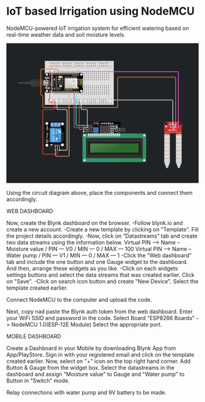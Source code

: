 # IoT based Irrigation using NodeMCU
 NodeMCU-powered IoT irrigation system for efficient watering based on real-time weather data and soil moisture levels.

![alt text](circuit.png)

Using the circuit diagram above, place the components and connect them accordingly.


WEB DASHBOARD

Now, create the Blynk dashboard on the browser. 
-Follow blynk.io and create a new account. 
-Create a new template by clicking on "Template". Fill the project details accordingly.
-Now, click on “Datastreams” tab and create two data streams using the information below.
    Virtual PIN –> Name – Moisture value / PIN — V0 / MIN — 0 / MAX — 100
    Virtual PIN –> Name – Water pump / PIN — V1 / MIN — 0 / MAX — 1
-Click the “Web dashboard” tab and include the one button and one Gauge widget to the dashboard. And then, arrange these widgets as you like.
-Click on each widgets settings buttons and select the data streams that was created earlier. Click on "Save".
-Click on search icon button and create "New Device". Select the template created earlier.

Connect NodeMCU to the computer and upload the code.

Next, copy nad paste the Blynk auth token from the web dashboard.
Enter your WiFi SSID and password in the code. 
Select Board "ESP8266 Boards" -> NodeMCU 1.0(ESP-12E Module)
Select the appropriate port.

MOBILE DASHBOARD

Create a Dashboard in your Mobile by downloading Blynk App from App/PlayStore.
Sign in with your registered email and click on the template created earlier.
Now, select on "+" icon on the top right hand corner. Add Button & Gauge from the widget box.
Select the datastreams in the dashboard and assign "Moisture value" to Gauge and "Water pump" to Button in "Switch" mode.

Relay connections with water pump and 9V battery to be made.
